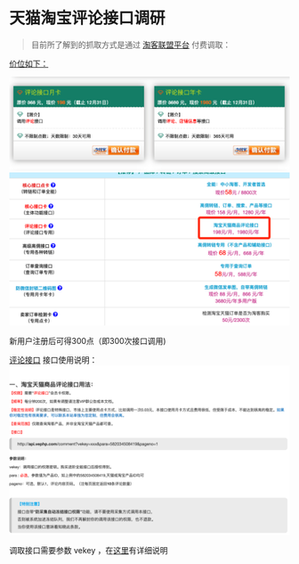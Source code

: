 # 天猫淘宝评论接口调研

> 目前所了解到的抓取方式是通过  [淘客联盟平台](http://wsd.591hufu.com/) 付费调取：

[价位如下：](http://wsd.591hufu.com/price)

![](image/t1.png)
![](image/t2.png)

新用户注册后可得300点（即300次接口调用)

[评论接口](http://wsd.591hufu.com/doc/taobaoshangpinpinglunjiekou)
接口使用说明：
![](image/t3.png)

调取接口需要参数 vekey ，在[这里](http://wsd.591hufu.com/taokelianmeng/1.html)有详细说明
